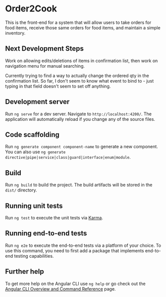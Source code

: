 # Order2Cook

This is the front-end for a system that will allow users to take orders for food items, receive those same orders for food items, and maintain a simple inventory.

## Next Development Steps

Work on allowing edits/deletions of items in confirmation list, then work on navigation menu for manual searching.

Currently trying to find a way to actually change the ordered qty in the confirmation list.  So far, I don't
seem to know what event to bind to - just typing in that field doesn't seem to set off anything.

## Development server

Run `ng serve` for a dev server. Navigate to `http://localhost:4200/`. The application will automatically reload if you change any of the source files.

## Code scaffolding

Run `ng generate component component-name` to generate a new component. You can also use `ng generate directive|pipe|service|class|guard|interface|enum|module`.

## Build

Run `ng build` to build the project. The build artifacts will be stored in the `dist/` directory.

## Running unit tests

Run `ng test` to execute the unit tests via [Karma](https://karma-runner.github.io).

## Running end-to-end tests

Run `ng e2e` to execute the end-to-end tests via a platform of your choice. To use this command, you need to first add a package that implements end-to-end testing capabilities.

## Further help

To get more help on the Angular CLI use `ng help` or go check out the [Angular CLI Overview and Command Reference](https://angular.io/cli) page.
